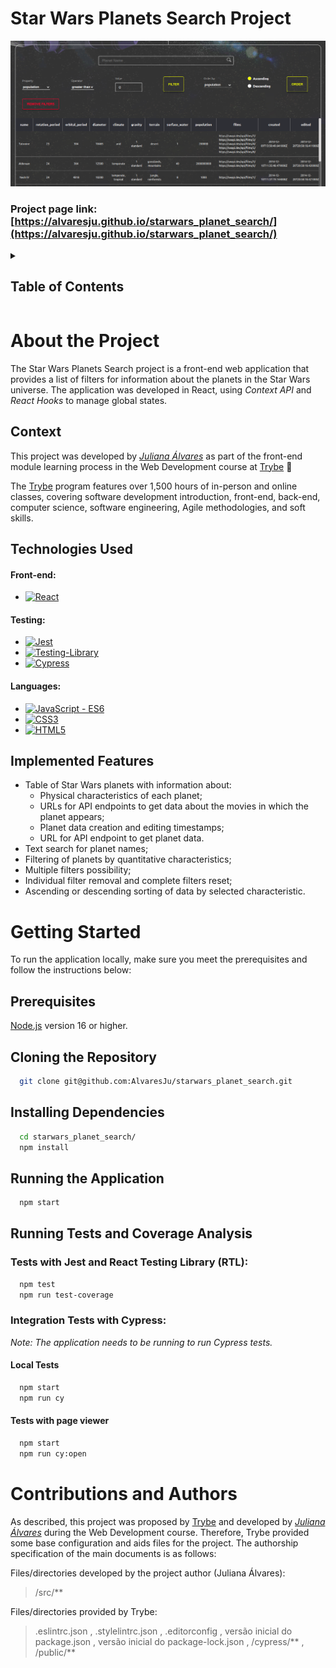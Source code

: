 # Star Wars Planets Search Project

[![StarWars Screen Shot][product-screenshot]](https://alvaresju.github.io/starwars_planet_search/)

### Project page link: [https://alvaresju.github.io/starwars_planet_search/](https://alvaresju.github.io/starwars_planet_search/)


<!-- TABLE OF CONTENTS -->
<details>
  <summary><h2><strong>Table of Contents</strong></h2></summary>
  <ol>
    <li>
      <a href="#about-the-project">About the Project</a>
      <ul>
        <li><a href="#context">Context</a></li>
        <li><a href="#technologies-used">Technologies Used</a></li>
        <li><a href="#implemented-features">Implemented Features</a></li>
      </ul>
    </li>
    <li>
      <a href="#getting-started">Getting Started</a>
      <ul>
        <li><a href="#prerequisites">Prerequisites</a></li>
        <li><a href="#cloning-the-repository">Cloning the Repository</a></li>
        <li><a href="#installing-dependencies">Installing Dependencies</a></li>
        <li><a href="#running-the-application">Running the Application</a></li>
        <li><a href="#running-tests-and-coverage-analysis">Running Tests and Coverage Analysis</a></li>
      </ul>
    </li>
    <li><a href="#contributions-and-authors">Contributions and Authors</a></li>
  </ol>
</details>


# About the Project
  The Star Wars Planets Search project is a front-end web application that provides a list of filters for information about the planets in the Star Wars universe. The application was developed in React, using *Context API* and *React Hooks* to manage global states.
## Context
  This project was developed by _[Juliana Álvares](https://www.linkedin.com/in/juliana-alvares/)_ as part of the front-end module learning process in the Web Development course at [Trybe](https://www.betrybe.com/) :rocket:

  The [Trybe](https://www.betrybe.com/) program features over 1,500 hours of in-person and online classes, covering software development introduction, front-end, back-end, computer science, software engineering, Agile methodologies, and soft skills.

## Technologies Used

  #### Front-end:
  * [![React][React-img]][React-url]

  #### Testing:
  * [![Jest][Jest-img]][Jest-url]
  * [![Testing-Library][RTL-img]][RTL-url]
  * [![Cypress][Cypress-img]][Cypress-url]

  #### Languages:
  * [![JavaScript - ES6][JavaScript-img]][JavaScript-url]
  * [![CSS3][CSS3-img]][CSS3-url]
  * [![HTML5][HTML5-img]][HTML5-url]

## Implemented Features

  <!-- [![StarWars Gif][product-gif]](https://alvaresju.github.io/starwars_planet_search/) -->

  - Table of Star Wars planets with information about:
    - Physical characteristics of each planet;
    - URLs for API endpoints to get data about the movies in which the planet appears;
    - Planet data creation and editing timestamps;
    - URL for API endpoint to get planet data.
  - Text search for planet names;
  - Filtering of planets by quantitative characteristics;
  - Multiple filters possibility;
  - Individual filter removal and complete filters reset;
  - Ascending or descending sorting of data by selected characteristic.

# Getting Started
  To run the application locally, make sure you meet the prerequisites and follow the instructions below:

## Prerequisites
  [Node.js](https://nodejs.org/en/) version 16 or higher.

## Cloning the Repository

  ```bash
    git clone git@github.com:AlvaresJu/starwars_planet_search.git
  ```
## Installing Dependencies
  ```bash
    cd starwars_planet_search/
    npm install
  ``` 
## Running the Application
  ```bash
    npm start
  ```
## Running Tests and Coverage Analysis
### Tests with Jest and React Testing Library (RTL):
```bash
  npm test
  npm run test-coverage
```
### Integration Tests with Cypress:
*Note: The application needs to be running to run Cypress tests.*
#### Local Tests
```bash
  npm start
  npm run cy
```
#### Tests with page viewer
```bash
  npm start
  npm run cy:open
```

# Contributions and Authors
  As described, this project was proposed by [Trybe](https://www.betrybe.com/) and developed by _[Juliana Álvares](https://www.linkedin.com/in/juliana-alvares/)_ during the Web Development course. Therefore, Trybe provided some base configuration and aids files for the project. The authorship specification of the main documents is as follows:
  
  Files/directories developed by the project author (Juliana Álvares):
  > /src/**
  
  Files/directories provided by Trybe:
  > .eslintrc.json , .stylelintrc.json , .editorconfig , versão inicial do package.json , versão inicial do package-lock.json , /cypress/** , /public/**

  
<!-- MARKDOWN LINKS & IMAGES -->
<!-- https://www.markdownguide.org/basic-syntax/#reference-style-links -->
[product-screenshot]: src/images/screenshot.png
<!-- [product-gif]: images/features.gif -->
[React-img]: https://img.shields.io/badge/React-20232A?style=for-the-badge&logo=react&logoColor=61DAFB
[React-url]: https://reactjs.org/
[Jest-img]: https://img.shields.io/badge/Jest-C21325?style=for-the-badge&logo=jest&logoColor=white
[Jest-url]: https://jestjs.io/
[RTL-img]: https://img.shields.io/badge/-TestingLibrary-%23E33332?style=for-the-badge&logo=testing-library&logoColor=white
[RTL-url]: https://testing-library.com/
[Cypress-img]: https://img.shields.io/badge/Cypress-17202C?style=for-the-badge&logo=cypress&logoColor=white
[Cypress-url]:https://www.cypress.io/
[JavaScript-img]: https://img.shields.io/badge/javascript-%23323330.svg?style=for-the-badge&logo=javascript&logoColor=%23F7DF1E
[JavaScript-url]: https://developer.mozilla.org/en-US/docs/Web/JavaScript
[CSS3-img]: https://img.shields.io/badge/css3-%231572B6.svg?style=for-the-badge&logo=css3&logoColor=white
[CSS3-url]: https://developer.mozilla.org/en-US/docs/Web/CSS
[HTML5-img]: https://img.shields.io/badge/html5-%23E34F26.svg?style=for-the-badge&logo=html5&logoColor=white
[HTML5-url]: https://developer.mozilla.org/en-US/docs/Glossary/HTML5